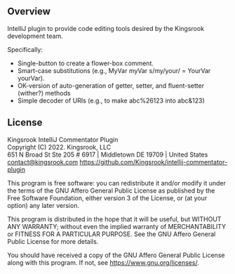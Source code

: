 ## Overview
IntelliJ plugin to provide code editing tools desired by the Kingsrook development team.

Specifically:
- Single-button to create a flower-box comment.
- Smart-case substitutions (e.g., MyVar myVar s/my/your/ = YourVar yourVar).
- OK-version of auto-generation of getter, setter, and fluent-setter (wither?) methods
- Simple decoder of URIs (e.g., to make abc%26123 into abc&123)

## License
Kingsrook IntelliJ Commentator Plugin \
Copyright (C) 2022.  Kingsrook, LLC \
651 N Broad St Ste 205 # 6917 | Middletown DE 19709 | United States \
contact@kingsrook.com
https://github.com/Kingsrook/intellij-commentator-plugin

This program is free software: you can redistribute it and/or modify
it under the terms of the GNU Affero General Public License as
published by the Free Software Foundation, either version 3 of the
License, or (at your option) any later version.

This program is distributed in the hope that it will be useful,
but WITHOUT ANY WARRANTY; without even the implied warranty of
MERCHANTABILITY or FITNESS FOR A PARTICULAR PURPOSE.  See the
GNU Affero General Public License for more details.

You should have received a copy of the GNU Affero General Public License
along with this program.  If not, see <https://www.gnu.org/licenses/>.

